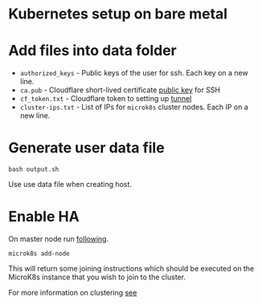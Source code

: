 # Kubernetes setup on bare metal 

# Add files into data folder

* `authorized_keys` - Public keys of the user for ssh. Each key on a new line.
* `ca.pub` - Cloudflare short-lived certificate [public key](https://developers.cloudflare.com/cloudflare-one/identity/users/short-lived-certificates/) for SSH
* `cf_token.txt` - Cloudflare token to setting up [tunnel](https://developers.cloudflare.com/cloudflare-one/connections/connect-networks/get-started/create-remote-tunnel/)
* `cluster-ips.txt` - List of IPs for `microk8s` cluster nodes. Each IP on a new line.

# Generate user data file

```
bash output.sh
```

Use use data file when creating host.

# Enable HA
On master node run [following](https://microk8s.io/docs/high-availability).

```
microk8s add-node
```
This will return some joining instructions which should be executed on the MicroK8s instance that you wish to join to the cluster.

For more information on clustering [see](https://microk8s.io/docs/clustering)

